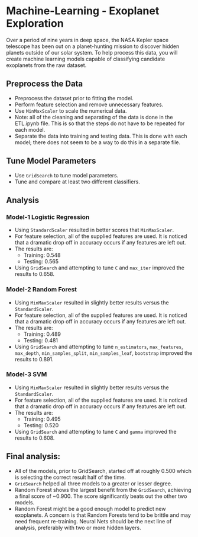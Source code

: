 # Machine-Learning - Exoplanet Exploration

Over a period of nine years in deep space, the NASA Kepler space telescope has been out on a planet-hunting mission to discover hidden planets outside of our solar system.
To help process this data, you will create machine learning models capable of classifying candidate exoplanets from the raw dataset.

## Preprocess the Data

* Preprocess the dataset prior to fitting the model.
* Perform feature selection and remove unnecessary features.
* Use `MinMaxScaler` to scale the numerical data.
* Note: all of the cleaning and separating of the data is done in the ETL.ipynb file. This is so that the steps do not have to be repeated for each model.
* Separate the data into training and testing data. This is done with each model; there does not seem to be a way to do this in a separate file.

## Tune Model Parameters

* Use `GridSearch` to tune model parameters.
* Tune and compare at least two different classifiers.

## Analysis

### Model-1 Logistic Regression

* Using `StandardScaler` resulted in better scores that `MinMaxScaler`.
* For feature selection, all of the supplied features are used. It is noticed that a dramatic drop off in accuracy occurs if any features are left out.
* The results are:
  * Training: 0.548
  * Testing: 0.565
* Using `GridSearch` and attempting to tune `C` and `max_iter` improved the results to 0.658.

### Model-2 Random Forest

* Using `MinMaxScaler` resulted in slightly better results versus the `StandardScaler`.
* For feature selection, all of the supplied features are used. It is noticed that a dramatic drop off in accuracy occurs if any features are left out.
* The results are:
  * Training: 0.489
  * Testing: 0.481
* Using `GridSearch` and attempting to tune `n_estimators`, `max_features`, `max_depth`, `min_samples_split`, `min_samples_leaf`, `bootstrap` improved the results to 0.891.

### Model-3 SVM

* Using `MinMaxScaler` resulted in slightly better results versus the `StandardScaler`.
* For feature selection, all of the supplied features are used. It is noticed that a dramatic drop off in accuracy occurs if any features are left out.
* The results are:
  * Training: 0.495
  * Testing: 0.520
* Using `GridSearch` and attempting to tune `C` and `gamma` improved the results to 0.608.

## Final analysis:

* All of the models, prior to GridSearch, started off at roughly 0.500 which is selecting the correct result half of the time.
* `GridSearch` helped all three models to a greater or lesser degree.
* Random Forest shows the largest benefit from the `GridSearch`, achieving a final score of ~0.900. The score significantly beats out the other two models.
* Random Forest might be a good enough model to predict new exoplanets. A concern is that Random Forests tend to be brittle and may need frequent re-training. Neural Nets should be the next line of analysis, preferably with two or more hidden layers.
